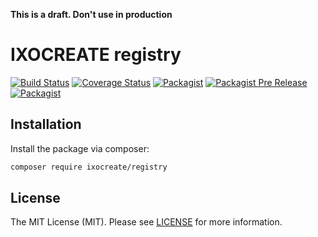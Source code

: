 **This is a draft. Don't use in production**

# IXOCREATE registry

[![Build Status](https://travis-ci.com/ixocreate/registry.svg?branch=master)](https://travis-ci.com/ixocreate/registry)
[![Coverage Status](https://coveralls.io/repos/github/ixocreate/registry/badge.svg?branch=develop)](https://coveralls.io/github/ixocreate/registry?branch=develop)
[![Packagist](https://img.shields.io/packagist/v/ixocreate/registry.svg)](https://packagist.org/packages/ixocreate/registry)
[![Packagist Pre Release](https://img.shields.io/packagist/vpre/ixocreate/registry.svg)](https://packagist.org/packages/ixocreate/registry)
[![Packagist](https://img.shields.io/packagist/l/ixocreate/registry.svg)](https://packagist.org/packages/ixocreate/registry)

## Installation

Install the package via composer:

```sh
composer require ixocreate/registry
```

## License

The MIT License (MIT). Please see [LICENSE](LICENSE) for more information.